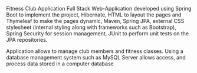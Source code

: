 Fitness Club Application
Full Stack Web-Application developed using Spring Boot to implement the project, Hibernate, 
HTML to layout the pages and Thymeleaf to make the pages dynamic, Maven, Spring JPA, 
external CSS stylesheet (internal styling along with frameworks such as Bootstrap), 
Spring Security for session management,
JUnit to perform unit tests on the JPA repositories.

Application allows to manage club members and fitness classes.
Using a database management system such as MySQL Server allows access, and process data stored in a computer database

